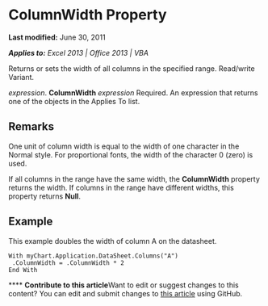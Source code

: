 
# ColumnWidth Property

 **Last modified:** June 30, 2011

 _**Applies to:** Excel 2013 | Office 2013 | VBA_

Returns or sets the width of all columns in the specified range. Read/write Variant.

 _expression_. **ColumnWidth**
 _expression_ Required. An expression that returns one of the objects in the Applies To list.

## Remarks

One unit of column width is equal to the width of one character in the Normal style. For proportional fonts, the width of the character 0 (zero) is used.

If all columns in the range have the same width, the  **ColumnWidth** property returns the width. If columns in the range have different widths, this property returns **Null**.


## Example

This example doubles the width of column A on the datasheet.


```
With myChart.Application.DataSheet.Columns("A") 
 .ColumnWidth = .ColumnWidth * 2 
End With
```


****   **Contribute to this article**Want to edit or suggest changes to this content? You can edit and submit changes to  [this article](https://github.com/jhershey00/VBA_Excel_Test/OpenXMLCon/articles/fffb3493-4b40-7a0b-f3ad-d191baebb87f.md) using GitHub.

